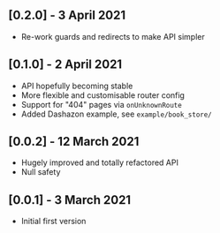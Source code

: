 ## [0.2.0] - 3 April 2021

* Re-work guards and redirects to make API simpler

## [0.1.0] - 2 April 2021

* API hopefully becoming stable
* More flexible and customisable router config
* Support for "404" pages via `onUnknownRoute`
* Added Dashazon example, see `example/book_store/`

## [0.0.2] - 12 March 2021

* Hugely improved and totally refactored API
* Null safety

## [0.0.1] - 3 March 2021

* Initial first version
